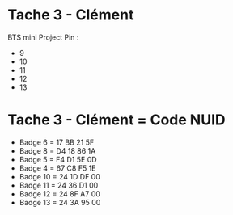 # Tache 3 - Clément
BTS mini Project
Pin    :
- 9
- 10
- 11
- 12
- 13


# Tache 3 - Clément = Code NUID

- Badge 6  = 17 BB 21 5F
- Badge 8  = D4 18 86 1A
- Badge 5  = F4 D1 5E 0D
- Badge 4  = 67 C8 F5 1E
- Badge 10 = 24 1D DF 00
- Badge 11 = 24 36 D1 00
- Badge 12 = 24 8F A7 00
- Badge 13 = 24 3A 95 00

